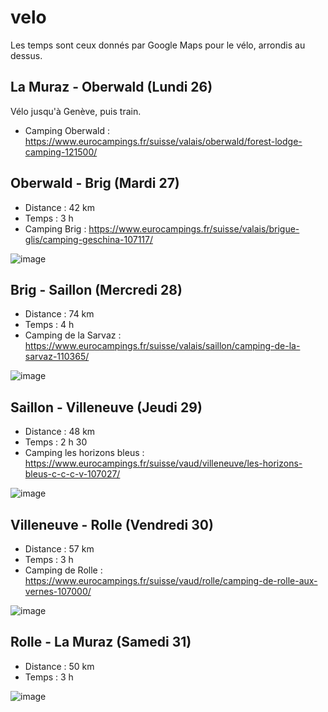 # velo

Les temps sont ceux donnés par Google Maps pour le vélo, arrondis au dessus.

## La Muraz - Oberwald (Lundi 26)

Vélo jusqu'à Genève, puis train.

* Camping Oberwald : https://www.eurocampings.fr/suisse/valais/oberwald/forest-lodge-camping-121500/

## Oberwald - Brig (Mardi 27)

* Distance : 42 km
* Temps : 3 h
* Camping Brig : https://www.eurocampings.fr/suisse/valais/brigue-glis/camping-geschina-107117/

![image](https://user-images.githubusercontent.com/3356894/123508105-984e9c00-d66d-11eb-9240-e8357dc9d4a7.png)

## Brig - Saillon (Mercredi 28)

* Distance : 74 km
* Temps : 4 h
* Camping de la Sarvaz : https://www.eurocampings.fr/suisse/valais/saillon/camping-de-la-sarvaz-110365/

![image](https://user-images.githubusercontent.com/3356894/123508120-b3211080-d66d-11eb-8f91-0c203422e9a6.png)

## Saillon - Villeneuve (Jeudi 29)

* Distance : 48 km
* Temps : 2 h 30
* Camping les horizons bleus : https://www.eurocampings.fr/suisse/vaud/villeneuve/les-horizons-bleus-c-c-c-v-107027/

![image](https://user-images.githubusercontent.com/3356894/123508146-e368af00-d66d-11eb-913d-8ed1ca1486bd.png)

## Villeneuve - Rolle (Vendredi 30)

* Distance : 57 km
* Temps : 3 h
* Camping de Rolle : https://www.eurocampings.fr/suisse/vaud/rolle/camping-de-rolle-aux-vernes-107000/

![image](https://user-images.githubusercontent.com/3356894/123508157-f9766f80-d66d-11eb-8ff7-1f8bdc5051f8.png)

## Rolle - La Muraz (Samedi 31)

* Distance : 50 km
* Temps : 3 h

![image](https://user-images.githubusercontent.com/3356894/123508058-650c0d00-d66d-11eb-8917-bb809109e39a.png)



